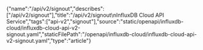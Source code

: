 {"name":"/api/v2/signout","describes":["/api/v2/signout"],"title":"/api/v2/signout\nInfluxDB Cloud API Service","tags":["api-v2","signout"],"source":"static/openapi/influxdb-cloud/influxdb-cloud-api-v2-signout.yaml","staticFilePath":"/openapi/influxdb-cloud/influxdb-cloud-api-v2-signout.yaml","type":"article"}
